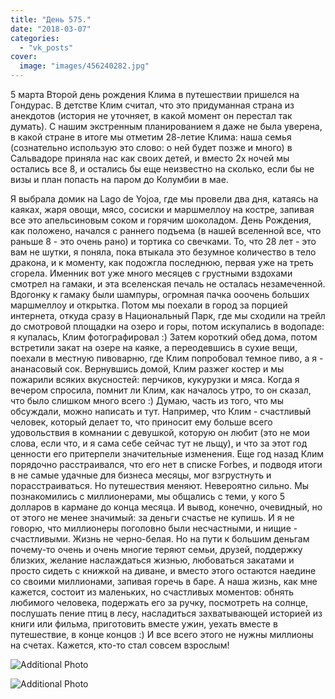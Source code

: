 ```yaml
---
title: "День 575."
date: "2018-03-07"
categories: 
  - "vk_posts"
cover:
  image: "images/456240282.jpg"
---
```


5 марта Второй день рождения Клима в путешествии пришелся на Гондурас. В детстве Клим считал, что это придуманная страна из анекдотов (история не уточняет, в какой момент он перестал так думать). С нашим экстренным планированием я даже не была уверена, в какой стране в итоге мы отметим 28-летие Клима: наша семья (сознательно использую это слово: о ней будет позже и много) в Сальвадоре приняла нас как своих детей, и вместо 2х ночей мы остались все 8, и остались бы еще неизвестно на сколько, если бы не визы и план попасть на паром до Колумбии в мае.

<!--more-->

Я выбрала домик на Lago de Yojoa, где мы провели два дня, катаясь на каяках, жаря овощи, мясо, сосиски и маршмеллоу на костре, запивая все это апельсиновым соком и горячим шоколадом. День Рождения, как положено, начался с раннего подъема (в нашей вселенной все, что раньше 8 - это очень рано) и тортика со свечками. То, что 28 лет - это вам не шутки, я поняла, пока втыкала это безумное количество в тело дракона, и к моменту, как подожгла последнюю, первая уже на треть сгорела. Именник вот уже много месяцев с грустными вздохами смотрел на гамаки, и эта вселенская печаль не осталась незамеченной. Вдогонку к гамаку были шампуры, огромная пачка ооочень больших маршмеллоу и открытка. Потом мы поехали в город за порцией интернета, откуда сразу в Национальный Парк, где мы сходили на трейл до смотровой площадки на озеро и горы, потом искупались в водопаде: я купалась, Клим фотографировал :) Затем короткий обед дома, потом встретили закат на озере на каяке, а переодевшись в сухие вещи, поехали в местную пивоварню, где Клим попробовал темное пиво, а я - ананасовый сок. Вернувшись домой, Клим разжег костер и мы пожарили всяких вкусностей: перчиков, кукурузки и мяса. Когда я вечером спросила, помнит ли Клим, как началось утро, то он сказал, что было слишком много всего :) Думаю, часть из того, что мы обсуждали, можно написать и тут. Например, что Клим - счастливый человек, который делает то, что приносит ему больше всего удовольствия в комнании с девушкой, которую он любит (это не мои слова, если что, и я сама себе сейчас тут не льщу), и что за этот год ценности его притерпели значительные изменения. Еще год назад Клим порядочно расстраивался, что его нет в списке Forbes, и подводя итоги в не самые удачные для бизнеса месяцы, мог взгрустнуть и порасстраиваться. Но путешествия меняют. Невероятно сильно. Мы познакомились с миллионерами, мы общались с теми, у кого 5 долларов в кармане до конца месяца. И вывод, конечно, очевидный, но от этого не менее значимый: за деньги счастье не купишь. И я не говорю, что миллионеры поголовно были несчастными, и нищие - счастливыми. Жизнь не черно-белая. Но на пути к большим деньгам почему-то очень и очень многие теряют семьи, друзей, поддержку близких, желание наслаждаться жизнью, любоваться закатами и просто сидеть с книжкой на диване, и вместо этого остаются наедине со своими миллионами, запивая горечь в баре. А наша жизнь, как мне кажется, состоит из маленьких, но счастливых моментов: обнять любимого человека, подержать его за ручку, посмотреть на солнце, послушать пение птиц в лесу, насладиться захватывающей историей из книги или фильма, приготовить вместе ужин, уехать вместе в путешествие, в конце концов :) И все всего этого не нужны миллионы на счетах. Кажется, кто-то стал совсем взрослым!

![Additional Photo](https://vodpop.ru/wp-content/uploads/2023/07/456240283.jpg)

![Additional Photo](https://vodpop.ru/wp-content/uploads/2023/07/456240284.jpg)
